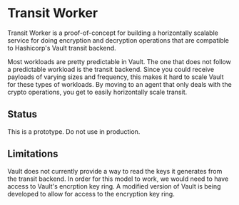 # Transit Worker

Transit Worker is a proof-of-concept for building a horizontally scalable service for doing encryption and decryption operations that are compatible to Hashicorp's Vault transit backend.

Most workloads are pretty predictable in Vault.  The one that does not follow a predictable workload is the transit backend.  Since you could receive payloads of varying sizes and frequency, this makes it hard to scale Vault for these types of workloads.  By moving to an agent that only deals with the crypto operations, you get to easily horizontally scale transit.

## Status

This is a prototype.  Do not use in production.

## Limitations

Vault does not currently provide a way to read the keys it generates from the transit backend.  In order for this model to work, we would need to have access to Vault's encrption key ring.  A modified version of Vault is being developed to allow for access to the encryption key ring.
